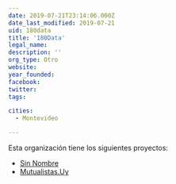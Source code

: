 ```yaml
---
date: 2019-07-21T23:14:06.000Z
date_last_modified: 2019-07-21
uid: 180data
title: '180Data'
legal_name: 
description: ''
org_type: Otro
website: 
year_founded: 
facebook: 
twitter: 
tags:

cities: 
  - Montevideo

---
```


Esta organización tiene los siguientes proyectos:

- [Sin Nombre](/proyectos/sin-nombre)
- [Mutualistas.Uy](/proyectos/mutualistas-uy)
